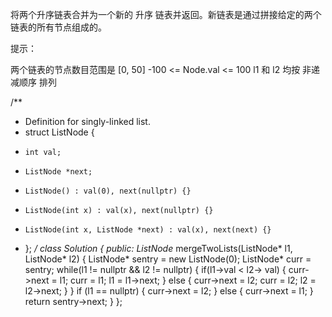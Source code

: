 将两个升序链表合并为一个新的 升序 链表并返回。新链表是通过拼接给定的两个链表的所有节点组成的。 


提示：

两个链表的节点数目范围是 [0, 50]
-100 <= Node.val <= 100
l1 和 l2 均按 非递减顺序 排列


/**
 * Definition for singly-linked list.
 * struct ListNode {
 *     int val;
 *     ListNode *next;
 *     ListNode() : val(0), next(nullptr) {}
 *     ListNode(int x) : val(x), next(nullptr) {}
 *     ListNode(int x, ListNode *next) : val(x), next(next) {}
 * };
 */
class Solution {
public:
    ListNode* mergeTwoLists(ListNode* l1, ListNode* l2) {
        ListNode* sentry = new ListNode(0);
        ListNode* curr = sentry;
        while(l1 != nullptr && l2 != nullptr) {
            if(l1->val < l2-> val) {
                curr->next = l1;
                curr = l1;
                l1 = l1->next;
            } else {
                curr->next = l2;
                curr = l2;
                l2 = l2->next;
            }
        }
        if (l1 == nullptr) {
            curr->next = l2;
        } else {
            curr->next = l1;
        }
        return sentry->next;
    }
};